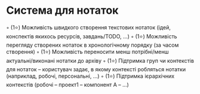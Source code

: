 # Система для нотаток

◦	(1⭐) Можливість швидкого створення текстових нотаток (ідей, конспектів якихось ресурсів, завдань/TODO, …)
◦	(1⭐) Можливість перегляду створених нотаток в хронологічному порядку (за часом створення)
◦	(1⭐) Можливість переносити менш потрібні/менш актуальні/виконані нотатки до архіву
◦	(1⭐) Підтримка груп чи контекстів для нотаток – користувач задає, в якому контексті робляться нотатки (наприклад, робочі, персональні, …) 
◦	(1⭐) Підтримка ієрархічних контекстів (робочі – проект1 – компонент А – …)
